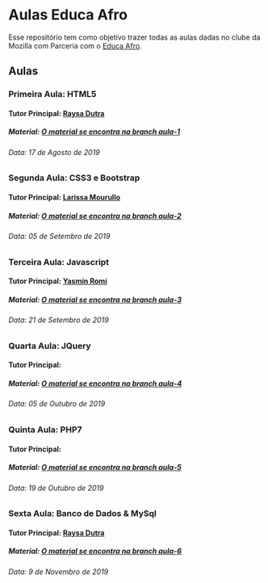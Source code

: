 # Aulas Educa Afro

Esse repositório tem como objetivo trazer todas as aulas dadas no clube da Mozilla com Parceria com o [Educa Afro](https://educafrorio.org/).


## Aulas 

### Primeira Aula: HTML5
#### Tutor Principal: [Raysa Dutra](https://hi-hi-ray.github.io)
##### Material: [O material se encontra na branch aula-1](https://docs.google.com/presentation/d/1kEL8433PIB6m1GntEp2NulYS-refUvZALolb6LIZyik/edit?usp=sharing)
###### Data: 17 de Agosto de 2019


### Segunda Aula: CSS3 e Bootstrap
#### Tutor Principal: [Larissa Mourullo](https://github.com/larismourullo)
##### Material: [O material se encontra na branch aula-2]()
###### Data: 05 de Setembro de 2019


### Terceira Aula: Javascript
#### Tutor Principal: [Yasmin Romi](https://github.com/yasminromi)
##### Material: [O material se encontra na branch aula-3]()
###### Data: 21 de Setembro de 2019


### Quarta Aula: JQuery
#### Tutor Principal: []()
##### Material: [O material se encontra na branch aula-4]()
###### Data: 05 de Outubro de 2019


### Quinta Aula: PHP7
#### Tutor Principal: []()
##### Material: [O material se encontra na branch aula-5]()
###### Data: 19 de Outubro de 2019


### Sexta Aula: Banco de Dados & MySql
#### Tutor Principal: [Raysa Dutra](https://hi-hi-ray.github.io)
##### Material: [O material se encontra na branch aula-6]()
###### Data: 9 de Novembro de 2019

